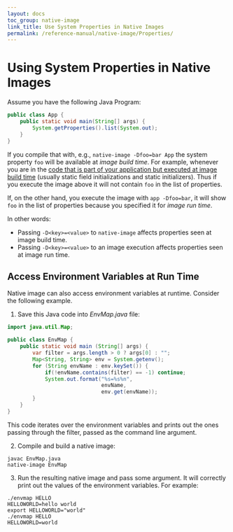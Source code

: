 ```yaml
---
layout: docs
toc_group: native-image
link_title: Use System Properties in Native Images
permalink: /reference-manual/native-image/Properties/
---
```


# Using System Properties in Native Images

Assume you have the following Java Program:
```java
public class App {
    public static void main(String[] args) {
        System.getProperties().list(System.out);
    }
}
```
If you compile that with, e.g., `native-image -Dfoo=bar App` the system property `foo` will be available at *image build time*.
For example, whenever you are in the [code that is part of your application but executed at image build time](http://www.graalvm.org/sdk/javadoc/org/graalvm/nativeimage/ImageInfo.html#inImageBuildtimeCode--) (usually static field initializations and static initializers).
Thus if you execute the image above it will not contain `foo` in the list of properties.

If, on the other hand, you execute the image with `app -Dfoo=bar`, it will show `foo` in the list of properties because you specified it for *image run time*.

In other words:
* Passing `-D<key>=<value>` to `native-image` affects properties seen at image build time.
* Passing `-D<key>=<value>` to an image execution affects properties seen at image run time.

## Access Environment Variables at Run Time

Native image can also access environment variables at runtime.
Consider the following example.

1. Save this Java code into _EnvMap.java_ file:
  ```java
  import java.util.Map;

  public class EnvMap {
      public static void main (String[] args) {
          var filter = args.length > 0 ? args[0] : "";
          Map<String, String> env = System.getenv();
          for (String envName : env.keySet()) {
              if(!envName.contains(filter) == -1) continue;
              System.out.format("%s=%s%n",
                                envName,
                                env.get(envName));
          }
      }
  }
  ```
  This code iterates over the environment variables and prints out the ones passing through the filter, passed as the command line argument.

2. Compile and build a native image:
  ```shell
  javac EnvMap.java
  native-image EnvMap
  ```
3. Run the resulting native image and pass some argument. It will correctly print out the values of the environment variables. For example:
  ```shell
  ./envmap HELLO
  HELLOWORLD=hello world
  export HELLOWORLD="world"
  ./envmap HELLO
  HELLOWORLD=world
  ```
